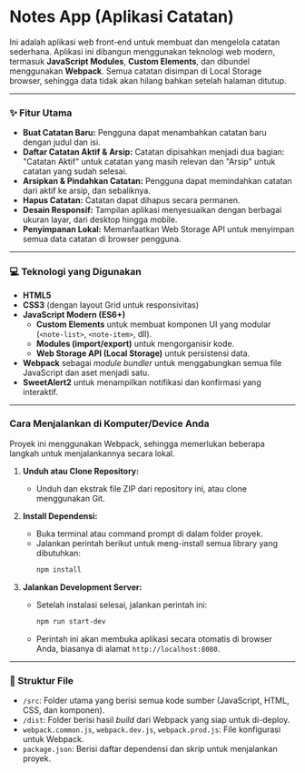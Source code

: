 # Notes App (Aplikasi Catatan)

Ini adalah aplikasi web front-end untuk membuat dan mengelola catatan sederhana. Aplikasi ini dibangun menggunakan teknologi web modern, termasuk **JavaScript Modules**, **Custom Elements**, dan dibundel menggunakan **Webpack**. Semua catatan disimpan di Local Storage browser, sehingga data tidak akan hilang bahkan setelah halaman ditutup.

---

### ✨ Fitur Utama

* **Buat Catatan Baru:** Pengguna dapat menambahkan catatan baru dengan judul dan isi.
* **Daftar Catatan Aktif & Arsip:** Catatan dipisahkan menjadi dua bagian: "Catatan Aktif" untuk catatan yang masih relevan dan "Arsip" untuk catatan yang sudah selesai.
* **Arsipkan & Pindahkan Catatan:** Pengguna dapat memindahkan catatan dari aktif ke arsip, dan sebaliknya.
* **Hapus Catatan:** Catatan dapat dihapus secara permanen.
* **Desain Responsif:** Tampilan aplikasi menyesuaikan dengan berbagai ukuran layar, dari desktop hingga mobile.
* **Penyimpanan Lokal:** Memanfaatkan Web Storage API untuk menyimpan semua data catatan di browser pengguna.

---

### 💻 Teknologi yang Digunakan

* **HTML5**
* **CSS3** (dengan layout Grid untuk responsivitas)
* **JavaScript Modern (ES6+)**
    * **Custom Elements** untuk membuat komponen UI yang modular (`<note-list>`, `<note-item>`, dll).
    * **Modules (import/export)** untuk mengorganisir kode.
    * **Web Storage API (Local Storage)** untuk persistensi data.
* **Webpack** sebagai *module bundler* untuk menggabungkan semua file JavaScript dan aset menjadi satu.
* **SweetAlert2** untuk menampilkan notifikasi dan konfirmasi yang interaktif.

---

### Cara Menjalankan di Komputer/Device Anda

Proyek ini menggunakan Webpack, sehingga memerlukan beberapa langkah untuk menjalankannya secara lokal.

1.  **Unduh atau Clone Repository:**
    * Unduh dan ekstrak file ZIP dari repository ini, atau clone menggunakan Git.

2.  **Install Dependensi:**
    * Buka terminal atau command prompt di dalam folder proyek.
    * Jalankan perintah berikut untuk meng-install semua library yang dibutuhkan:
        ```bash
        npm install
        ```

3.  **Jalankan Development Server:**
    * Setelah instalasi selesai, jalankan perintah ini:
        ```bash
        npm run start-dev
        ```
    * Perintah ini akan membuka aplikasi secara otomatis di browser Anda, biasanya di alamat `http://localhost:8080`.

---

### 📂 Struktur File

* `/src`: Folder utama yang berisi semua kode sumber (JavaScript, HTML, CSS, dan komponen).
* `/dist`: Folder berisi hasil *build* dari Webpack yang siap untuk di-deploy.
* `webpack.common.js`, `webpack.dev.js`, `webpack.prod.js`: File konfigurasi untuk Webpack.
* `package.json`: Berisi daftar dependensi dan skrip untuk menjalankan proyek.
